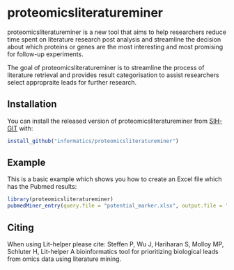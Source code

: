 # proteomicsliteratureminer
proteomicsliteratureminer is a new tool that aims to help researchers reduce time spent on literature research post analysis and streamline the decision about which proteins or genes are the most interesting and most promising for follow-up experiments.

<!-- badges: start -->
<!-- badges: end -->

The goal of proteomicsliteratureminer is to streamline the process of literature retrieval and provides result categorisation to assist researchers select appropraite leads for further research.

## Installation

You can install the released version of proteomicsliteratureminer from [SIH-GIT](https://github.sydney.edu.au/informatics) with:

``` r
install_github("informatics/proteomicsliteratureminer")
```

## Example

This is a basic example which shows you how to create an Excel file which has the Pubmed results:

``` r
library(proteomicsliteratureminer)
pubmedMiner_entry(query.file = "potential_marker.xlsx", output.file = "potential_marker_pubmed_results.xlsx")
```
## Citing
When using Lit-helper please cite: Steffen P, Wu J, Hariharan S, Molloy MP, Schluter H, Lit-helper A bioinformatics tool for prioritizing biological leads from omics data using literature mining.
